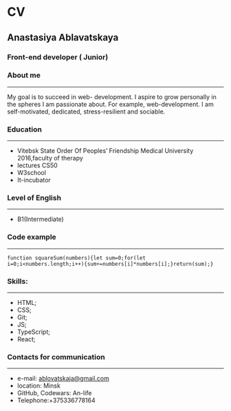 # CV #
## Anastasiya Ablavatskaya ##
### Front-end developer ( Junior) ###
### About me ###
***
  My goal is to succeed in web- development. I aspire to grow personally in the spheres I am passionate about. For example, web-development. I am self-motivated, dedicated, stress-resilient and sociable.
### Education ###
***
* Vitebsk State Order Of Peoples’ Friendship Medical University 2016,faculty of therapy
*  lectures CS50
*  W3school
*  It-incubator
### Level of English ###
***
* B1(Intermediate)
### Code example  ###
***
    function squareSum(numbers){let sum=0;for(let i=0;i<numbers.length;i++){sum+=numbers[i]*numbers[i];}return(sum);} 
  
### Skills: ###
***
* HTML;
* CSS;
* Git;
* JS;
* TypeScript;
* React;
### Contacts for communication ###
***
* e-mail: ablovatskaja@gmail.com
* location: Minsk
* GitHub,  Codewars: An-life
* Telephone:+375336778164
